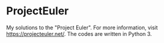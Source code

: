# ProjectEuler
My solutions to the "Project Euler". For more information, visit https://projecteuler.net/. The codes are written in Python 3.
